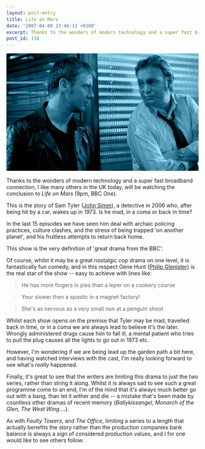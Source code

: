 ```yaml
---
layout: post-entry
title: Life on Mars
date: '2007-04-09 23:46:12 +0100'
excerpt: Thanks to the wonders of modern technology and a super fast broadband connection, I like many others in the UK today, will be watching the conclusion to 'Life on Mars' (9pm, BBC One).
post_id: 118
---
```

![John Simm and Philip Glenister in Life on Mars](/assets/2007/04/is_there_life_on_mars.jpg)

Thanks to the wonders of modern technology and a super fast broadband connection, I like many others in the UK today, will be watching the conclusion to <cite>Life on Mars</cite> (9pm, BBC One).

This is the story of Sam Tyler ([John Simm][1]), a detective in 2006 who, after being hit by a car, wakes up in 1973. Is he mad, in a coma or back in time?

In the last 15 episodes we have seen him deal with archaic policing practices, culture clashes, and the stress of being trapped 'on another planet', and his fruitless attempts to return back home.

This show is the very definition of 'great drama from the BBC'.

Of course, whilst it may be a great nostalgic cop drama on one level, it is fantastically fun comedy, and in this respect Gene Hunt ([Philip Glenister][2]) is the real star of the show -- easy to achieve with lines like:

> He has more fingers in pies than a leper on a cookery course

> Your slower then a spastic in a magnet factory!

> She's as nervous as a very small nun at a penguin shoot

Whilst each show opens on the premise that Tyler may be mad, travelled back in time, or in a coma we are always lead to believe it's the later. Wrongly administered drugs cause him to fall ill, a mental patient who tries to pull the plug causes all the lights to go out in 1973 etc.

However, I'm wondering if we are being lead up the garden path a bit here, and having watched interviews with the cast, I'm really looking forward to see what's *really* happened.

Finally, it's great to see that the writers are limiting this drama to just the two series, rather than string it along. Whilst it is always sad to see such a great programme come to an end, I'm of the mind that it's always much better go out with a bang, than let it wither and die -- a mistake that's been made by countless other dramas of recent memory (<cite>Ballykissangel</cite>, <cite>Monarch of the Glen</cite>, <cite>The West Wing</cite>....).

As with <cite>Faulty Towers</cite>, and <cite>The Office</cite>, limiting a series to a length that actually benefits the story rather than the production companies bank balance is always a sign of considered production values, and I for one would like to see others follow.

[1]: http://www.imdb.com/name/nm0799591/
[2]: http://www.imdb.com/name/nm0322562/